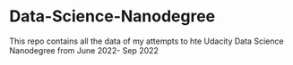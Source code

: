 # Data-Science-Nanodegree
This repo contains all the data of my attempts to hte Udacity Data Science Nanodegree from June 2022- Sep 2022
